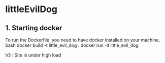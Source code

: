 # littleEvilDog

## 1. Starting docker

To run the Dockerfile, you need to have docker installed on your machine.
bash
docker build -t little_evil_dog .
docker run -it little_evil_dog

h3 : Site is under high load
